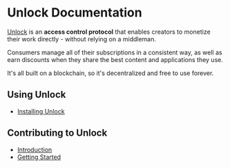 # Unlock Documentation

[Unlock](https://unlock-protocol.com) is an **access control protocol** that enables creators 
to monetize their work directly - without relying on a middleman.

Consumers manage all of their subscriptions in a consistent way, as well as earn discounts when 
they share the best content and applications they use.

It's all built on a blockchain, so it's decentralized and free to use forever.

## Using Unlock

* [Installing Unlock](installation/index.md)

## Contributing to Unlock

* [Introduction](contributors/index.md)
* [Getting Started](contributors/gettingstarted.md)